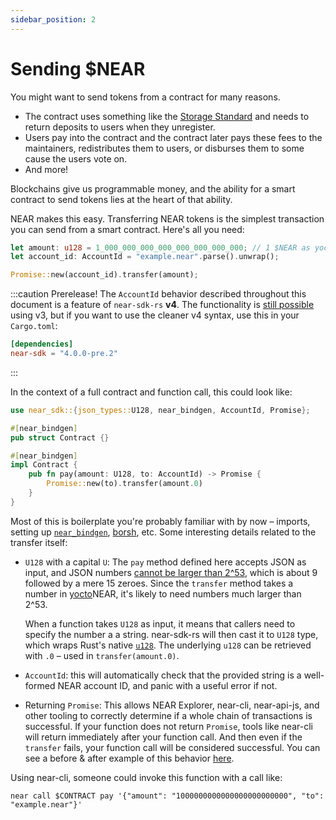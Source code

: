 ```yaml
---
sidebar_position: 2
---
```


# Sending $NEAR

You might want to send tokens from a contract for many reasons.

* The contract uses something like the [Storage Standard](https://nomicon.io/Standards/StorageManagement.html) and needs to return deposits to users when they unregister.
* Users pay into the contract and the contract later pays these fees to the maintainers, redistributes them to users, or disburses them to some cause the users vote on.
* And more!

Blockchains give us programmable money, and the ability for a smart contract to send tokens lies at the heart of that ability.

NEAR makes this easy. Transferring NEAR tokens is the simplest transaction you can send from a smart contract. Here's all you need:

```rust
let amount: u128 = 1_000_000_000_000_000_000_000_000; // 1 $NEAR as yoctoNEAR
let account_id: AccountId = "example.near".parse().unwrap();

Promise::new(account_id).transfer(amount);
```

:::caution Prerelease!
The `AccountId` behavior described throughout this document is a feature of `near-sdk-rs` **v4**. The functionality is [still possible](https://docs.rs/near-sdk/3.1.0/near_sdk/json_types/struct.ValidAccountId.html) using v3, but if you want to use the cleaner v4 syntax, use this in your `Cargo.toml`:

```toml
[dependencies]
near-sdk = "4.0.0-pre.2"
```
:::

In the context of a full contract and function call, this could look like:

```rust
use near_sdk::{json_types::U128, near_bindgen, AccountId, Promise};

#[near_bindgen]
pub struct Contract {}

#[near_bindgen]
impl Contract {
    pub fn pay(amount: U128, to: AccountId) -> Promise {
        Promise::new(to).transfer(amount.0)
    }
}
```

Most of this is boilerplate you're probably familiar with by now – imports, setting up [`near_bindgen`](../contract-structure/near-bindgen.md), [borsh](../contract-interface/serialization-interface.md), etc. Some interesting details related to the transfer itself:

* `U128` with a capital `U`: The `pay` method defined here accepts JSON as input, and JSON numbers [cannot be larger than 2^53](https://tools.ietf.org/id/draft-ietf-json-rfc4627bis-09.html#rfc.section.6), which is about 9 followed by a mere 15 zeroes. Since the `transfer` method takes a number in [yocto](https://en.wikipedia.org/wiki/Yocto-)NEAR, it's likely to need numbers much larger than 2^53.

  When a function takes `U128` as input, it means that callers need to specify the number a a string. near-sdk-rs will then cast it to `U128` type, which wraps Rust's native [`u128`](https://doc.rust-lang.org/std/primitive.u128.html). The underlying `u128` can be retrieved with `.0` – used in `transfer(amount.0)`.

* `AccountId`: this will automatically check that the provided string is a well-formed NEAR account ID, and panic with a useful error if not.

* Returning `Promise`: This allows NEAR Explorer, near-cli, near-api-js, and other tooling to correctly determine if a whole chain of transactions is successful. If your function does not return `Promise`, tools like near-cli will return immediately after your function call. And then even if the `transfer` fails, your function call will be considered successful. You can see a before & after example of this behavior [here](https://github.com/near-examples/rust-high-level-cross-contract/pull/73#issuecomment-902849410).

Using near-cli, someone could invoke this function with a call like:

    near call $CONTRACT pay '{"amount": "1000000000000000000000000", "to": "example.near"}'

